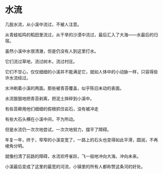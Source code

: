 # 水流

几股水流，从小溪中流过，不被人注意。

从青蛙呱鸣的稻田里流过，从干旱的沙漠中流过，最后汇入了大海——水最后的归宿。

虽然小溪中水很清澈，但是仍没有人到这里打水。

它们流过草地，流过树木，流过村庄。

它们不甘心，仅仅细细的小溪并不能满足它，就如人体中的小动脉一样，只容得些许水流经过。

水冲刷着小溪的两面。那些被青苔覆盖，似乎陈旧未动的表面。

水流狠狠地把青苔剥离，把泥土摔碎到小溪中。

有些苔藓用他们细细的假根抓住岩石，没有被冲走

有些大石头横在小溪中间，不为所动。

但是水流仍一次次地尝试，一次次地努力，摆平了障碍。

年复一年，终于，窄窄的小溪变宽了，一路上的石头也变得如此平滑，圆润，不再棱角分明。

就像扫清了前路的障碍，水流欢呼雀跃，飞一般地冲向大海，冲向未来。

小溪最后变成了这里的最宽的河流，小镇里的所有人都称赞这条河的好处。